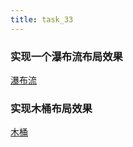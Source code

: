 ```yaml
---
title: task_33
---
```


### 实现一个瀑布流布局效果
[瀑布流][1]
### 实现木桶布局效果
[木桶][2]


  [1]: http://js.jirengu.com/vequ/1/edit
  [2]: http://js.jirengu.com/jida/1/edit